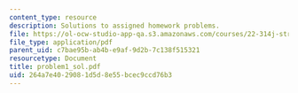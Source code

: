 ```yaml
---
content_type: resource
description: Solutions to assigned homework problems.
file: https://ol-ocw-studio-app-qa.s3.amazonaws.com/courses/22-314j-structural-mechanics-in-nuclear-power-technology-fall-2006/264a7e4029081d5d8e55bcec9ccd76b3_problem1_sol.pdf
file_type: application/pdf
parent_uid: c7bae95b-ab4b-e9af-9d2b-7c138f515321
resourcetype: Document
title: problem1_sol.pdf
uid: 264a7e40-2908-1d5d-8e55-bcec9ccd76b3
---
```

